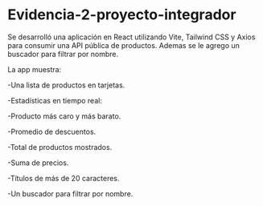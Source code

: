 # Evidencia-2-proyecto-integrador

Se desarrolló una aplicación en React utilizando Vite, Tailwind CSS y Axios para consumir una API pública de productos. Ademas se le agrego un buscador para filtrar por nombre. 

La app muestra:

-Una lista de productos en tarjetas.

-Estadísticas en tiempo real:

-Producto más caro y más barato.

-Promedio de descuentos.

-Total de productos mostrados.

-Suma de precios.

-Títulos de más de 20 caracteres.

-Un buscador para filtrar por nombre.
